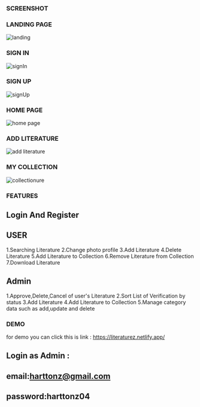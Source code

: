 ### SCREENSHOT

### LANDING PAGE

![landing](https://user-images.githubusercontent.com/58875585/97809131-b3fbd100-1c9d-11eb-813e-ff974da5dca6.png)

### SIGN IN
![signIn](https://user-images.githubusercontent.com/58875585/100540303-1e893800-326f-11eb-8e90-41a46e8c4efd.png)


### SIGN UP

![signUp](https://user-images.githubusercontent.com/58875585/100540279-ebdf3f80-326e-11eb-92d0-32f7c7996cfb.png)

### HOME PAGE

![home page](https://user-images.githubusercontent.com/58875585/100540385-b5ee8b00-326f-11eb-8cc8-0582c404e16d.png)

### ADD LITERATURE

![add literature](https://user-images.githubusercontent.com/58875585/100540420-de768500-326f-11eb-9e33-a564586142fb.png)

### MY COLLECTION

![collection](https://user-images.githubusercontent.com/58875585/97809455-916ab780-1c9f-11eb-95ab-239457c964bb.png)ure
### FEATURES
## Login And Register
## USER
 1.Searching Literature
 2.Change photo profile
 3.Add Literature
 4.Delete Literature
 5.Add Literature to Collection
 6.Remove Literature from Collection
 7.Download Literature
## Admin
 1.Approve,Delete,Cancel of user's Literature
 2.Sort List of Verification by status
 3.Add Literature
 4.Add Literature to Collection
 5.Manage category data such as add,update and delete


### DEMO
for demo you can click this is link : https://literaturez.netlify.app/
## Login as Admin :
## email:harttonz@gmail.com
## password:harttonz04

